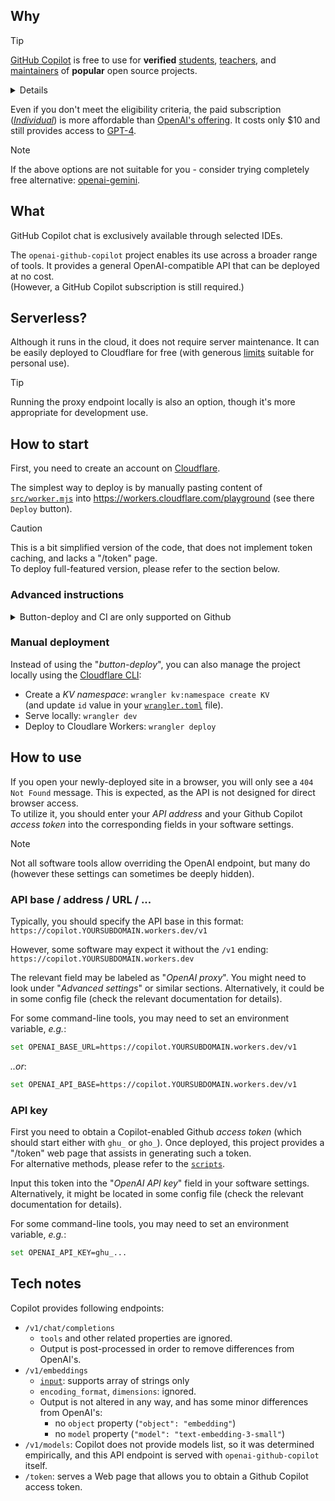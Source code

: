 ## Why

> [!TIP]
> [GitHub Copilot](https://docs.github.com/en/copilot/quickstart) is free to use for
> <strong>verified</strong> [students], [teachers], and [maintainers] of <strong>popular</strong> open source projects.
<details>

- Students and teachers: visit [Benefits for everyone at school](https://education.github.com/benefits)
- Maintainers: check https://github.com/github-copilot/free_signup  
  If you are not eligible, it indicates that your project needs more stars.
</details>

Even if you don't meet the eligibility criteria, the paid subscription
([_Individual_](https://docs.github.com/en/copilot/copilot-individual/about-github-copilot-individual))
is more affordable than [OpenAI's offering](https://chat.openai.com/#pricing).
It costs only $10 and still provides access to [GPT-4](https://openai.com/gpt-4).

> [!NOTE]
> If the above options are not suitable for you - consider trying completely
> free alternative: [openai-gemini](https://github.com/PublicAffairs/openai-gemini).

[students]: https://github.com/pricing#i-am-a-student-can-i-get-access-to-github-copilot-for-free
[teachers]: https://github.com/pricing#i-am-a-teacher-can-i-get-access-to-github-copilot-for-free
[maintainers]: https://github.com/pricing#i-work-on-open-source-projects-can-i-get-access-to-github-copilot-for-free

## What

GitHub Copilot chat is exclusively available through selected IDEs.

The `openai-github-copilot` project enables its use across a broader range of tools.
It provides a general OpenAI-compatible API that can be deployed at no cost.  
(However, a GitHub Copilot subscription is still required.)


## Serverless?

Although it runs in the cloud, it does not require server maintenance.
It can be easily deployed to Cloudflare for free
(with generous [limits](https://developers.cloudflare.com/workers/platform/limits/#worker-limits)
suitable for personal use).

> [!TIP]
> Running the proxy endpoint locally is also an option,
> though it's more appropriate for development use.


## How to start

First, you need to create an account on [Cloudflare](https://dash.cloudflare.com/sign-up).

The simplest way to deploy is by manually pasting content of [`src/worker.mjs`](../cf-playground/src/worker.mjs)
into https://workers.cloudflare.com/playground (see there `Deploy` button).

> [!CAUTION]
> This is a bit simplified version of the code, that does not implement token caching,
> and lacks a "/token" page.  
> To deploy full-featured version, please refer to the section below.


### Advanced instructions

<details>
<summary>Button-deploy and CI are only supported on Github</summary>

> [!TIP]
> If your account is new and you haven't created any workers yet, some of the links mentioned below
> might be inaccessible. Therefore, it's recommended to create at least a "Hello World" Worker:
> [Deploy "Hello World" script](https://dash.cloudflare.com/?to=/:account/workers-and-pages/create/workers/new).  
> You can name it "copilot".

[![Deploy to Cloudflare Workers](https://deploy.workers.cloudflare.com/button)](
https://deploy.workers.cloudflare.com/?url=https://github.com/PublicAffairs/openai-github-copilot)

After clicking this button, you'll be guided through the process of forking the repository first,
which is necessary for continuous integration (CI).

> [!WARNING]
> The initial deployment will fail, because it requires _KV namespace_, which does not exist yet.

Navigate to [Workers & Pages / KV](https://dash.cloudflare.com/?to=/:account/workers/kv/namespaces)
and create a namespace with _"copilot-KV"_ name.
Next, copy its _ID_, and modify the [`wrangler.toml`](wrangler.toml) file in your forked repository,
replacing the existing `id` with your copied value.

Once you push these changes, the CI will automatically deploy the repo to Cloudflare Workers,
this time without any issues.
</details>

### Manual deployment

Instead of using the "_button-deploy_", you can also manage the project locally using the
[Cloudflare CLI](https://developers.cloudflare.com/workers/wrangler/):
- Create a _KV namespace_: `wrangler kv:namespace create KV`  
  (and update `id` value in your [`wrangler.toml`](wrangler.toml) file).
- Serve locally: `wrangler dev`
- Deploy to Cloudlare Workers: `wrangler deploy`


## How to use

If you open your newly-deployed site in a browser, you will only see a `404 Not Found` message.
This is expected, as the API is not designed for direct browser access.  
To utilize it, you should enter your _API address_ and your Github Copilot _access token_
into the corresponding fields in your software settings.

> [!NOTE]
> Not all software tools allow overriding the OpenAI endpoint, but many do
> (however these settings can sometimes be deeply hidden).


### API base / address / URL / ...

Typically, you should specify the API base in this format:  
`https://copilot.YOURSUBDOMAIN.workers.dev/v1`

However, some software may expect it without the `/v1` ending:  
`https://copilot.YOURSUBDOMAIN.workers.dev`

The relevant field may be labeled as "_OpenAI proxy_".
You might need to look under "_Advanced settings_" or similar sections.
Alternatively, it could be in some config file (check the relevant documentation for details).

For some command-line tools, you may need to set an environment variable, _e.g._:
```sh
set OPENAI_BASE_URL=https://copilot.YOURSUBDOMAIN.workers.dev/v1
```
_..or_:
```sh
set OPENAI_API_BASE=https://copilot.YOURSUBDOMAIN.workers.dev/v1
```

### API key

First you need to obtain a Copilot-enabled Github _access token_ 
(which should start either with `ghu_` or `gho_`).
Once deployed, this project provides a "/token" web page that assists in generating such a token.  
For alternative methods, please refer to the [`scripts`](scripts).

Input this token into the "_OpenAI API key_" field in your software settings.
Alternatively, it might be located in some config file
(check the relevant documentation for details).

For some command-line tools, you may need to set an environment variable, _e.g._:
```sh
set OPENAI_API_KEY=ghu_...
```


## Tech notes

Copilot provides following endpoints:
- `/v1/chat/completions`
  - `tools` and other related properties are ignored.
  - Output is post-processed in order to remove differences from OpenAI's.
- `/v1/embeddings`
  - [`input`](https://platform.openai.com/docs/api-reference/embeddings/create#embeddings-create-input):
    supports array of strings only
  - `encoding_format`, `dimensions`: ignored.
  - Output is not altered in any way, and has some minor differences from OpenAI's:
    - no `object` property (`"object": "embedding"`)
    - no `model` property (`"model": "text-embedding-3-small"`)
- `/v1/models`: Copilot does not provide models list, so it was determined empirically,
  and this API endpoint is served with `openai-github-copilot` itself.
- `/token`: serves a Web page that allows you to obtain a Github Copilot access token.
